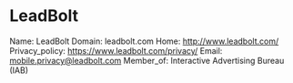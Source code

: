 
# LeadBolt

Name: LeadBolt
Domain: leadbolt.com
Home: http://www.leadbolt.com/
Privacy_policy: https://www.leadbolt.com/privacy/
Email: mobile.privacy@leadbolt.com
Member_of: Interactive Advertising Bureau (IAB)
